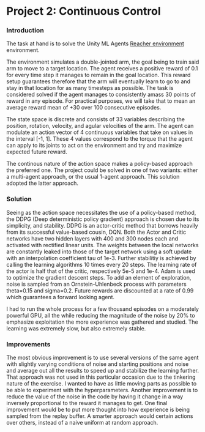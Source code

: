 # Project 2: Continuous Control

### Introduction

The task at hand is to solve the Unity ML Agents [Reacher environment](https://github.com/Unity-Technologies/ml-agents/blob/master/docs/Learning-Environment-Examples.md#reacher) environment.

The environment simulates a double-jointed arm, the goal being to train said arm to move to a target location. The agent receives a positive reward of 0.1 for every time step it manages to remain in the goal location. This reward setup guarantees therefore that the arm will eventually learn to go to and stay in that location for as many timesteps as possible. The task is considered solved if the agent manages to consistently amass 30 points of reward in any episode. For practical purposes, we will take that to mean an average reward mean of +30 over 100 consecutive episodes. 

The state space is discrete and consists of 33 variables describing the position, rotation, velocity, and agular velocities of the arm. The agent can modulate an action vector of 4 continuous variables that take on values in the interval \[-1, 1\]. These 4 values correspond to the torque that the agent can apply to its joints to act on the environment and try and maximize expected future reward. 

The continous nature of the action space makes a policy-based approach the preferred one. The project could be solved in one of two variants: either a multi-agent approach, or the usual 1-agent approach. This solution adopted the latter approach. 

### Solution 


Seeing as the action space necessitates the use of a policy-based method, the DDPG (Deep deterministic policy gradient) approach is chosen due to its simplicity, and stability. DDPG is an actor-critic method that borrows heavily from its successful value-based cousin, DQN. Both the Actor and Critic networks have two hidden layers with 400 and 300 nodes each and activated with rectified linear units. The weights between the local networks are constantly leaked into those of the target network using a soft update with an interpolation coefficient tau of 1e-3.
Further stabilitiy is achieved by calling the learning algorithms 10 times every 20 steps. The learning rate of the actor is half that of the critic, respectively 5e-5 and 1e-4. Adam is used to optimize the gradient descent steps. To add an element of exploration, noise is sampled from an Ornstein-Uhlenbeck process with parameters theta=0.15 and sigma=0.2. Future rewards are discounted at a rate of 0.99 which guarantees a forward looking agent. 

I had to run the whole process for a few thousand episodes on a moderately powerful GPU, all the while reducing the magnitude of the noise by 20% to emphasize exploitation the more experience was gathered and studied. The learning was extremely slow, but also extremely stable. 


### Improvements

The most obvious improvement is to use several versions of the same agent with slightly varying conditions of noise and starting positions and noise and average out all the results to speed up and stabilize the learning further. That approach was not used in this particular occasion due to the tinkering nature of the exercise. I wanted to have as little moving parts as possible to be able to experiment with the hyperparameters. Another improvement is to reduce the value of the noise in the code by having it change in a way inversely proportional to the reward it manages to get. One final improvement would be to put more thought into how experience is being sampled from the replay buffer. A smarter approach would certain actions over others, instead of a naive uniform at random approach.